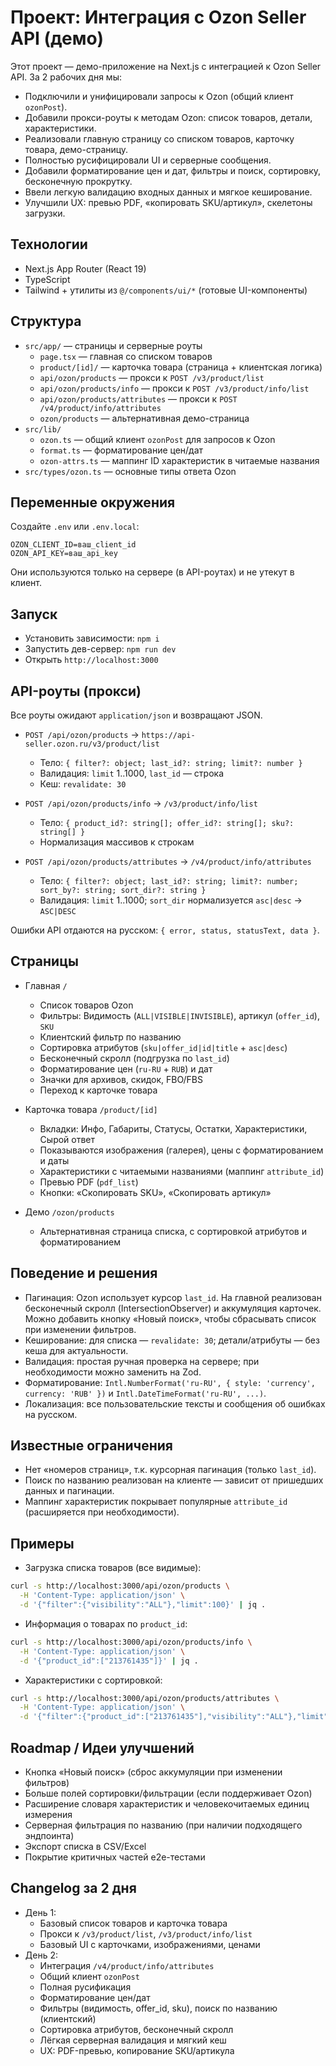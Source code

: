 # Проект: Интеграция с Ozon Seller API (демо)

Этот проект — демо-приложение на Next.js с интеграцией к Ozon Seller API. За 2 рабочих дня мы:

- Подключили и унифицировали запросы к Ozon (общий клиент `ozonPost`).
- Добавили прокси-роуты к методам Ozon: список товаров, детали, характеристики.
- Реализовали главную страницу со списком товаров, карточку товара, демо-страницу.
- Полностью русифицировали UI и серверные сообщения.
- Добавили форматирование цен и дат, фильтры и поиск, сортировку, бесконечную прокрутку.
- Ввели легкую валидацию входных данных и мягкое кеширование.
- Улучшили UX: превью PDF, «копировать SKU/артикул», скелетоны загрузки.

## Технологии

- Next.js App Router (React 19)
- TypeScript
- Tailwind + утилиты из `@/components/ui/*` (готовые UI-компоненты)

## Структура

- `src/app/` — страницы и серверные роуты
  - `page.tsx` — главная со списком товаров
  - `product/[id]/` — карточка товара (страница + клиентская логика)
  - `api/ozon/products` — прокси к `POST /v3/product/list`
  - `api/ozon/products/info` — прокси к `POST /v3/product/info/list`
  - `api/ozon/products/attributes` — прокси к `POST /v4/product/info/attributes`
  - `ozon/products` — альтернативная демо-страница
- `src/lib/`
  - `ozon.ts` — общий клиент `ozonPost` для запросов к Ozon
  - `format.ts` — форматирование цен/дат
  - `ozon-attrs.ts` — маппинг ID характеристик в читаемые названия
- `src/types/ozon.ts` — основные типы ответа Ozon

## Переменные окружения

Создайте `.env` или `.env.local`:

```
OZON_CLIENT_ID=ваш_client_id
OZON_API_KEY=ваш_api_key
```

Они используются только на сервере (в API-роутах) и не утекут в клиент.

## Запуск

- Установить зависимости: `npm i`
- Запустить дев-сервер: `npm run dev`
- Открыть `http://localhost:3000`

## API-роуты (прокси)

Все роуты ожидают `application/json` и возвращают JSON.

- `POST /api/ozon/products` → `https://api-seller.ozon.ru/v3/product/list`
  - Тело: `{ filter?: object; last_id?: string; limit?: number }`
  - Валидация: `limit` 1..1000, `last_id` — строка
  - Кеш: `revalidate: 30`

- `POST /api/ozon/products/info` → `/v3/product/info/list`
  - Тело: `{ product_id?: string[]; offer_id?: string[]; sku?: string[] }`
  - Нормализация массивов к строкам

- `POST /api/ozon/products/attributes` → `/v4/product/info/attributes`
  - Тело: `{ filter?: object; last_id?: string; limit?: number; sort_by?: string; sort_dir?: string }`
  - Валидация: `limit` 1..1000; `sort_dir` нормализуется `asc|desc` → `ASC|DESC`

Ошибки API отдаются на русском: `{ error, status, statusText, data }`.

## Страницы

- Главная `/`
  - Список товаров Ozon
  - Фильтры: Видимость (`ALL|VISIBLE|INVISIBLE`), артикул (`offer_id`), `SKU`
  - Клиентский фильтр по названию
  - Сортировка атрибутов (`sku|offer_id|id|title` + `asc|desc`)
  - Бесконечный скролл (подгрузка по `last_id`)
  - Форматирование цен (`ru-RU` + `RUB`) и дат
  - Значки для архивов, скидок, FBO/FBS
  - Переход к карточке товара

- Карточка товара `/product/[id]`
  - Вкладки: Инфо, Габариты, Статусы, Остатки, Характеристики, Сырой ответ
  - Показываются изображения (галерея), цены с форматированием и даты
  - Характеристики с читаемыми названиями (маппинг `attribute_id`)
  - Превью PDF (`pdf_list`)
  - Кнопки: «Скопировать SKU», «Скопировать артикул»

- Демо `/ozon/products`
  - Альтернативная страница списка, с сортировкой атрибутов и форматированием

## Поведение и решения

- Пагинация: Ozon использует курсор `last_id`. На главной реализован бесконечный скролл (IntersectionObserver) и аккумуляция карточек. Можно добавить кнопку «Новый поиск», чтобы сбрасывать список при изменении фильтров.
- Кеширование: для списка — `revalidate: 30`; детали/атрибуты — без кеша для актуальности.
- Валидация: простая ручная проверка на сервере; при необходимости можно заменить на Zod.
- Форматирование: `Intl.NumberFormat('ru-RU', { style: 'currency', currency: 'RUB' })` и `Intl.DateTimeFormat('ru-RU', ...)`.
- Локализация: все пользовательские тексты и сообщения об ошибках на русском.

## Известные ограничения

- Нет «номеров страниц», т.к. курсорная пагинация (только `last_id`).
- Поиск по названию реализован на клиенте — зависит от пришедших данных и пагинации.
- Маппинг характеристик покрывает популярные `attribute_id` (расширяется при необходимости).

## Примеры

- Загрузка списка товаров (все видимые):

```bash
curl -s http://localhost:3000/api/ozon/products \
  -H 'Content-Type: application/json' \
  -d '{"filter":{"visibility":"ALL"},"limit":100}' | jq .
```

- Информация о товарах по `product_id`:

```bash
curl -s http://localhost:3000/api/ozon/products/info \
  -H 'Content-Type: application/json' \
  -d '{"product_id":["213761435"]}' | jq .
```

- Характеристики с сортировкой:

```bash
curl -s http://localhost:3000/api/ozon/products/attributes \
  -H 'Content-Type: application/json' \
  -d '{"filter":{"product_id":["213761435"],"visibility":"ALL"},"limit":100,"sort_by":"sku","sort_dir":"asc"}' | jq .
```

## Roadmap / Идеи улучшений

- Кнопка «Новый поиск» (сброс аккумуляции при изменении фильтров)
- Больше полей сортировки/фильтрации (если поддерживает Ozon)
- Расширение словаря характеристик и человекочитаемых единиц измерения
- Серверная фильтрация по названию (при наличии подходящего эндпоинта)
- Экспорт списка в CSV/Excel
- Покрытие критичных частей e2e-тестами

## Changelog за 2 дня

- День 1:
  - Базовый список товаров и карточка товара
  - Прокси к `/v3/product/list`, `/v3/product/info/list`
  - Базовый UI с карточками, изображениями, ценами
- День 2:
  - Интеграция `/v4/product/info/attributes`
  - Общий клиент `ozonPost`
  - Полная русификация
  - Форматирование цен/дат
  - Фильтры (видимость, offer_id, sku), поиск по названию (клиентский)
  - Сортировка атрибутов, бесконечный скролл
  - Лёгкая серверная валидация и мягкий кеш
  - UX: PDF-превью, копирование SKU/артикула

